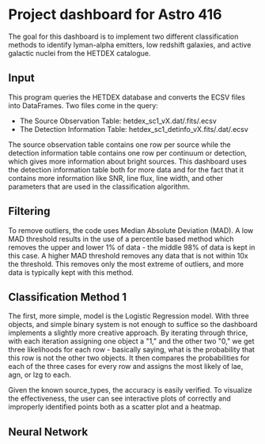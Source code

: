 # Project dashboard for Astro 416
The goal for this dashboard is to implement two different classification methods to identify lyman-alpha emitters, low redshift galaxies, and active galactic nuclei from the HETDEX catalogue.

## Input
This program queries the HETDEX database and converts the ECSV files into DataFrames. Two files come in the query: 
- The Source Observation Table: hetdex_sc1_vX.dat/.fits/.ecsv
- The Detection Information Table: hetdex_sc1_detinfo_vX.fits/.dat/.ecsv

The source observation table contains one row per source while the detection information table contains one row per continuum or detection, which gives more information about bright sources. This dashboard uses the detection information table both for more data and for the fact that it contains more information like SNR, line flux, line width, and other parameters that are used in the classification algorithm.

## Filtering
To remove outliers, the code uses Median Absolute Deviation (MAD). A low MAD threshold results in the use of a percentile based method which removes the upper and lower 1% of data - the middle 98% of data is kept in this case. A higher MAD threshold removes any data that is not within 10x the threshold. This removes only the most extreme of outliers, and more data is typically kept with this method.

## Classification Method 1
The first, more simple, model is the Logistic Regression model. With three objects, and simple binary system is not enough to suffice so the dashboard implements a slightly more creative approach. By iterating through thrice, with each iteration assigning one object a "1," and the other two "0," we get three likelihoods for each row - basically saying, what is the probability that this row is not the other two objects. It then compares the probabilities for each of the three cases for every row and assigns the most likely of lae, agn, or lzg to each.

Given the known source_types, the accuracy is easily verified. To visualize the effectiveness, the user can see interactive plots of correctly and improperly identified points both as a scatter plot and a heatmap. 

## Neural Network
